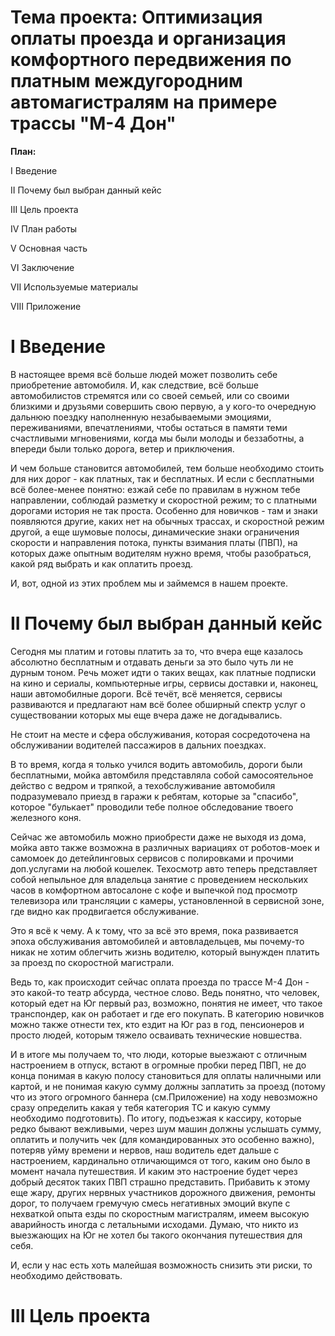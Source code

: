 Тема проекта: Оптимизация оплаты проезда и организация комфортного передвижения по платным междугородним автомагистралям на примере трассы "М-4 Дон"
==


**План:**


I Введение

II Почему был выбран данный кейс

III Цель проекта

IV План работы

V Основная часть

VI Заключение

VII Используемые материалы

VIII Приложение


I Введение 
==
В настоящее время всё больше людей может позволить себе приобретение автомобиля. И, как следствие, всё больше автомобилистов стремятся или со своей семьей, или со своими близкими и друзьями совершить свою первую, а у кого-то очередную дальнюю поездку наполненную незабываемыми эмоциями, переживаниями, впечатлениями, чтобы остаться в памяти теми счастливыми мгновениями, когда мы были молоды и беззаботны, а впереди были только дорога, ветер и приключения.

И чем больше становится автомобилей, тем больше необходимо стоить для них дорог - как платных, так и бесплатных. И если с бесплатными всё более-менее понятно: езжай себе по правилам в нужном тебе направлении, соблюдай разметку и скоростной режим; то с платными дорогами история не так проста. Особенно для новичков - там и знаки появляются другие, каких нет на обычных трассах, и скоростной режим другой, а еще шумовые полосы, динамические знаки ограничения скорости и направления потока, пункты взимания платы (ПВП), на которых даже опытным водителям нужно время, чтобы разобраться, какой ряд выбрать и как оплатить проезд. 

И, вот, одной из этих проблем мы и займемся в нашем проекте.

II Почему был выбран данный кейс
==
Сегодня мы платим и готовы платить за то, что вчера еще казалось абсолютно бесплатным и отдавать деньги за это было чуть ли не дурным тоном. Речь может идти о таких вещах, как  платные подписки на кино и сериалы, компьютерные игры, сервисы доставки и, наконец, наши автомобилные дороги. Всё течёт, всё меняется, сервисы развиваются и предлагают нам всё более обширный спектр услуг о существовании которых мы еще вчера даже не догадывались. 

Не стоит на месте и сфера обслуживания, которая сосредоточена на обслуживании водителей пассажиров в дальних поездках. 

В то время, когда я только учился водить автомобиль, дороги были бесплатными, мойка автомбиля представляла собой самосоятельное действо с ведром и тряпкой, а техобслуживание автомобиля подразумевало приезд в гаражи к ребятам, которые за "спасибо", которое "булькает" проводили тебе полное обследование твоего железного коня.

Сейчас же автомобиль можно приобрести даже не выходя из дома, мойка авто также возможна в различных вариациях от роботов-моек и самомоек до детейлинговых сервисов с полировками и прочими доп.услугами на любой кошелек. Техосмотр авто теперь представляет собой непыльное для владельца занятие с проведением нескольких часов в комфортном автосалоне с кофе и выпечкой под просмотр телевизора или трансляции с камеры, установленной в сервисной зоне, где видно как продвигается обслуживание.

Это я всё к чему. А к тому, что за всё это время, пока развивается эпоха обслуживания автомобилей и автовладельцев, мы почему-то никак не хотим облегчить жизнь водителю, который вынужден платить за проезд по скоростной магистрали.

Ведь то, как происходит сейчас оплата проезда по трассе М-4 Дон - это какой-то театр абсурда, честное слово. Ведь понятно, что человек, который едет на Юг первый раз, возможно, понятия не имеет, что такое транспондер, как он работает и где его покупать. В категорию новичков можно также отнести тех, кто ездит на Юг раз в год, пенсионеров и просто людей, которым тяжело осваивать технические новшества.

И в итоге мы получаем то, что люди, которые выезжают с отличным настроением в отпуск, встают в огромные пробки перед ПВП, не до конца понимая в какую полосу становиться для оплаты наличными или картой, и не понимая какую сумму должны заплатить за проезд (потому что из этого огромного баннера (см.Приложение) на ходу невозможно сразу определить какая у тебя категория ТС и какую сумму необходимо подготовить). По итогу, подъезжая к кассиру, которые редко бывают вежливыми, через шум машин должны услышать сумму, оплатить и получить чек (для командированных это особенно важно), потеряв уйму времени и нервов, наш водитель едет дальше с настроением, кардинально отличающимся от того, каким оно было в момент начала путешествия. И каким это настроение будет через добрый десяток таких ПВП страшно представить. Прибавить к этому еще жару, других нервных участников дорожного движения, ремонты дорог, то получаем гремучую смесь негативных эмоций вкупе с нехваткой опыта езды по скоростным магистралям, имеем высокую аварийность иногда с летальными исходами. Думаю, что никто из выезжающих на Юг не хотел бы такого окончания путешествия для себя. 

И, если у нас есть хоть малейшая возможность снизить эти риски, то необходимо действовать.

III Цель проекта
==
 